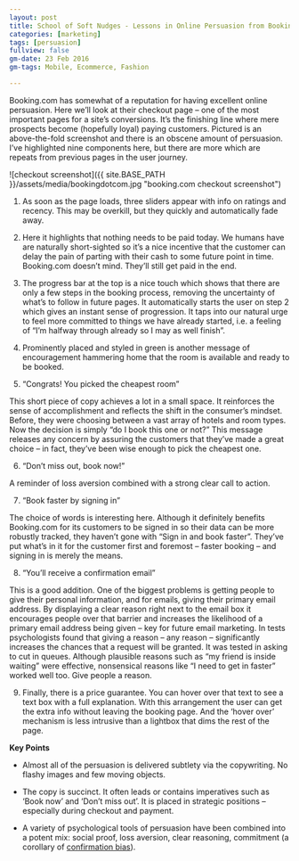 ```yaml
---
layout: post
title: School of Soft Nudges - Lessons in Online Persuasion from Booking.com
categories: [marketing]
tags: [persuasion]
fullview: false
gm-date: 23 Feb 2016
gm-tags: Mobile, Ecommerce, Fashion

---
```

 
Booking.com has somewhat of a reputation for having excellent online persuasion. Here we’ll look at their checkout page – one of the most important pages for a site’s conversions. It’s the finishing line where mere prospects become (hopefully loyal) paying customers. Pictured is an above-the-fold screenshot and there is an obscene amount of persuasion. I’ve highlighted nine components here, but there are more which are repeats from previous pages in the user journey.

![checkout screenshot]({{ site.BASE_PATH }}/assets/media/bookingdotcom.jpg "booking.com checkout screenshot")

1) As soon as the page loads, three sliders appear with info on ratings and recency. This may be overkill, but they quickly and automatically fade away.

2) Here it highlights that nothing needs to be paid today. We humans have are naturally short-sighted so it’s a nice incentive that the customer can delay the pain of parting with their cash to some future point in time. Booking.com doesn’t mind. They’ll still get paid in the end.

3) The progress bar at the top is a nice touch which shows that there are only a few steps in the booking process, removing the uncertainty of what’s to follow in future pages. It automatically starts the user on step 2 which gives an instant sense of progression. It taps into our natural urge to feel more committed to things we have already started, i.e. a feeling of “I’m halfway through already so I may as well finish”.

4) Prominently placed and styled in green is another message of encouragement hammering home that the room is available and ready to be booked.

5) “Congrats! You picked the cheapest room”

This short piece of copy achieves a lot in a small space. It reinforces the sense of accomplishment and reflects the shift in the consumer’s mindset. Before, they were choosing between a vast array of hotels and room types. Now the decision is simply “do I book this one or not?” This message releases any concern by assuring the customers that they’ve made a great choice – in fact, they’ve been wise enough to pick the cheapest one.

6) “Don’t miss out, book now!”

 A reminder of loss aversion combined with a strong clear call to action.

7) “Book faster by signing in”

The choice of words is interesting here. Although it definitely benefits Booking.com for its customers to be signed in so their data can be more robustly tracked, they haven’t gone with “Sign in and book faster”. They’ve put what’s in it for the customer first and foremost – faster booking – and signing in is merely the means.

8) “You’ll receive a confirmation email”

This is a good addition. One of the biggest problems is getting people to give their personal information, and for emails, giving their primary email address. By displaying a clear reason right next to the email box it encourages people over that barrier and increases the likelihood of a primary email address being given – key for future email marketing. In tests psychologists found that giving a reason – any reason – significantly increases the chances that a request will be granted. It was tested in asking to cut in queues. Although plausible reasons such as “my friend is inside waiting” were effective, nonsensical reasons like “I need to get in faster” worked well too. Give people a reason.

9) Finally, there is a price guarantee. You can hover over that text to see a text box with a full explanation. With this arrangement the user can get the extra info without leaving the booking page. And the ‘hover over’ mechanism is less intrusive than a lightbox that dims the rest of the page.

 

**Key Points**

- Almost all of the persuasion is delivered subtlety via the copywriting. No flashy images and few moving objects.

- The copy is succinct. It often leads or contains imperatives such as ‘Book now’ and ‘Don’t miss out’. It is placed in strategic positions – especially during checkout and payment.

- A variety of psychological tools of persuasion have been combined into a potent mix: social proof, loss aversion, clear reasoning, commitment (a corollary of [confirmation bias](http://en.wikipedia.org/wiki/Confirmation_bias)).

